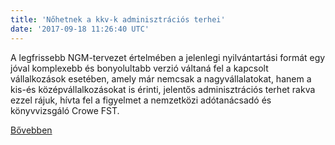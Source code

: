 ```yaml
---
title: 'Nőhetnek a kkv-k adminisztrációs terhei'
date: '2017-09-18 11:26:40 UTC'
---
```


A legfrissebb NGM-tervezet értelmében a jelenlegi nyilvántartási formát egy jóval komplexebb és bonyolultabb verzió váltaná fel a kapcsolt vállalkozások esetében, amely már nemcsak a nagyvállalatokat, hanem a kis-és középvállalkozásokat is érinti, jelentős adminisztrációs terhet rakva ezzel rájuk, hívta fel a figyelmet a nemzetközi adótanácsadó és könyvvizsgáló Crowe FST.


[Bővebben](http://ift.tt/2xaPRa2)
